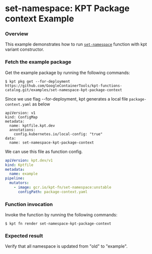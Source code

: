# set-namespace: KPT Package context Example

### Overview

This example demonstrates how to run [`set-namespace`] function with kpt variant constructor.

### Fetch the example package

Get the example package by running the following commands:

```shell
$ kpt pkg get --for-deployment https://github.com/GoogleContainerTools/kpt-functions-catalog.git/examples/set-namespace-kpt-package-context
```

Since we use flag --for-deployment, kpt generates a local file `package-context.yaml` as below
```
apiVersion: v1
kind: ConfigMap
metadata:
  name: kptfile.kpt.dev
  annotations:
    config.kubernetes.io/local-config: "true"
data:
  name: set-namespace-kpt-package-context
```
We can use this file as function config.

```yaml
apiVersion: kpt.dev/v1
kind: Kptfile
metadata:
  name: example
pipeline:
  mutators:
    - image: gcr.io/kpt-fn/set-namespace:unstable
      configPath: package-context.yaml
```

### Function invocation

Invoke the function by running the following commands:

```shell
$ kpt fn render set-namespace-kpt-package-context
```

### Expected result

Verify that all namespace is updated from "old" to "example".

[`set-namespace`]: https://catalog.kpt.dev/set-namespace/v0.1/
